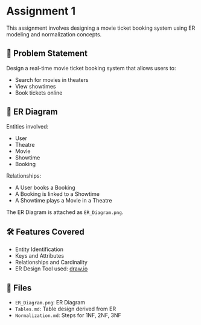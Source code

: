 # Assignment 1 

This assignment involves designing a movie ticket booking system using ER modeling and normalization concepts.

## 📌 Problem Statement
Design a real-time movie ticket booking system that allows users to:
- Search for movies in theaters
- View showtimes
- Book tickets online

## 🧩 ER Diagram
Entities involved:
- User
- Theatre
- Movie
- Showtime
- Booking

Relationships:
- A User books a Booking
- A Booking is linked to a Showtime
- A Showtime plays a Movie in a Theatre

The ER Diagram is attached as `ER_Diagram.png`.

## 🛠️ Features Covered
- Entity Identification
- Keys and Attributes
- Relationships and Cardinality
- ER Design Tool used: [draw.io](https://draw.io)

## 📄 Files
- `ER_Diagram.png`: ER Diagram
- `Tables.md`: Table design derived from ER
- `Normalization.md`: Steps for 1NF, 2NF, 3NF

